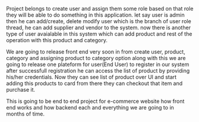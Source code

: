 Project belongs to create user and assign them some role based on that role they will be able to do something in this application.
let say user is admin then he can add/create, delete modify user which is the branch of user role thread, he can add supplier and vendor to the system.
now there is another type of user avaialable in this system which can add product and rest of the operation with this product and category.

We are going to release front end very soon in from create user, product, category and assigning product to category option along with this we are going to release one plateform for user(End User) to register in our system after successfull registration he can access the list of product by providing his/her credentials. Now they can see list of product over UI and start adding this products to card from there they can checkout that item and purchase it.

This is going to be end to end project for e-commerce website how front end works and how backend each and everything we are going to in months of time.
